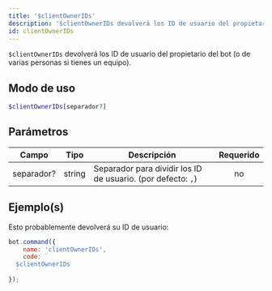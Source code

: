 ```yaml
---
title: '$clientOwnerIDs'
description: '$clientOwnerIDs devolverá los ID de usuario del propietario del bot (o de varias personas si tienes un equipo).'
id: clientOwnerIDs
---
```


`$clientOwnerIDs` devolverá los ID de usuario del propietario del bot (o de varias personas si tienes un equipo).

## Modo de uso

```php
$clientOwnerIDs[separador?]
```

## Parámetros

| Campo      | Tipo   | Descripción                                                  | Requerido |
| ---------- | ------ | ------------------------------------------------------------ |:---------:|
| separador? | string | Separador para dividir los ID de usuario. (por defecto: `,`) |    no     |

## Ejemplo(s)

Esto probablemente devolverá su ID de usuario:

```javascript
bot.command({
    name: 'clientOwnerIDs',
    code: `
  $clientOwnerIDs
  `
});
```
